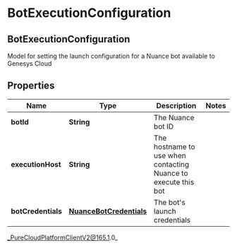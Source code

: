# BotExecutionConfiguration

## BotExecutionConfiguration
Model for setting the launch configuration for a Nuance bot available to Genesys Cloud

## Properties

|Name | Type | Description | Notes|
|------------ | ------------- | ------------- | -------------|
| **botId** | **String** | The Nuance bot ID | |
| **executionHost** | **String** | The hostname to use when contacting Nuance to execute this bot | |
| **botCredentials** | [**NuanceBotCredentials**](NuanceBotCredentials) | The bot&#39;s launch credentials | |



_PureCloudPlatformClientV2@165.1.0_
